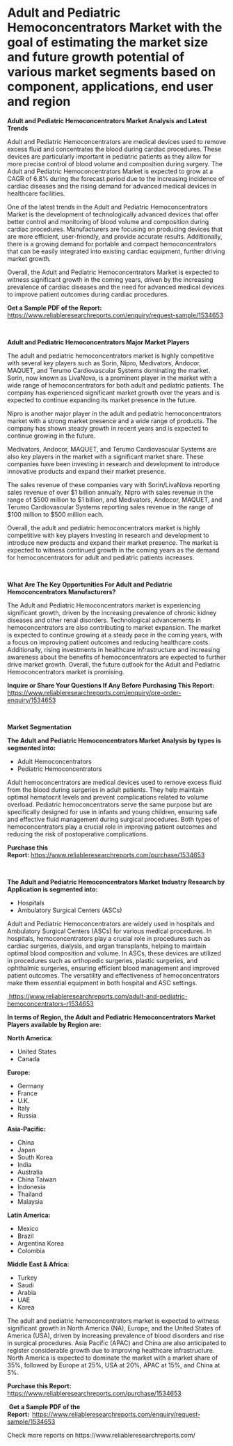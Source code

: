 <p><h1>Adult and Pediatric Hemoconcentrators Market with the goal of estimating the market size and future growth potential of various market segments based on component, applications, end user and region</h1></p><p><strong>Adult and Pediatric Hemoconcentrators Market Analysis and Latest Trends</strong></p>
<p><p>Adult and Pediatric Hemoconcentrators are medical devices used to remove excess fluid and concentrates the blood during cardiac procedures. These devices are particularly important in pediatric patients as they allow for more precise control of blood volume and composition during surgery. The Adult and Pediatric Hemoconcentrators Market is expected to grow at a CAGR of 6.8% during the forecast period due to the increasing incidence of cardiac diseases and the rising demand for advanced medical devices in healthcare facilities.</p><p>One of the latest trends in the Adult and Pediatric Hemoconcentrators Market is the development of technologically advanced devices that offer better control and monitoring of blood volume and composition during cardiac procedures. Manufacturers are focusing on producing devices that are more efficient, user-friendly, and provide accurate results. Additionally, there is a growing demand for portable and compact hemoconcentrators that can be easily integrated into existing cardiac equipment, further driving market growth.</p><p>Overall, the Adult and Pediatric Hemoconcentrators Market is expected to witness significant growth in the coming years, driven by the increasing prevalence of cardiac diseases and the need for advanced medical devices to improve patient outcomes during cardiac procedures.</p></p>
<p><strong>Get a Sample PDF of the Report:&nbsp;</strong> <a href="https://www.reliableresearchreports.com/enquiry/request-sample/1534653">https://www.reliableresearchreports.com/enquiry/request-sample/1534653</a></p>
<p>&nbsp;</p>
<p><strong>Adult and Pediatric Hemoconcentrators Major Market Players</strong></p>
<p><p>The adult and pediatric hemoconcentrators market is highly competitive with several key players such as Sorin, Nipro, Medivators, Andocor, MAQUET, and Terumo Cardiovascular Systems dominating the market. Sorin, now known as LivaNova, is a prominent player in the market with a wide range of hemoconcentrators for both adult and pediatric patients. The company has experienced significant market growth over the years and is expected to continue expanding its market presence in the future. </p><p>Nipro is another major player in the adult and pediatric hemoconcentrators market with a strong market presence and a wide range of products. The company has shown steady growth in recent years and is expected to continue growing in the future. </p><p>Medivators, Andocor, MAQUET, and Terumo Cardiovascular Systems are also key players in the market with a significant market share. These companies have been investing in research and development to introduce innovative products and expand their market presence. </p><p>The sales revenue of these companies vary with Sorin/LivaNova reporting sales revenue of over $1 billion annually, Nipro with sales revenue in the range of $500 million to $1 billion, and Medivators, Andocor, MAQUET, and Terumo Cardiovascular Systems reporting sales revenue in the range of $100 million to $500 million each. </p><p>Overall, the adult and pediatric hemoconcentrators market is highly competitive with key players investing in research and development to introduce new products and expand their market presence. The market is expected to witness continued growth in the coming years as the demand for hemoconcentrators for adult and pediatric patients increases.</p></p>
<p>&nbsp;</p>
<p><strong>What Are The Key Opportunities For Adult and Pediatric Hemoconcentrators Manufacturers?</strong></p>
<p><p>The Adult and Pediatric Hemoconcentrators market is experiencing significant growth, driven by the increasing prevalence of chronic kidney diseases and other renal disorders. Technological advancements in hemoconcentrators are also contributing to market expansion. The market is expected to continue growing at a steady pace in the coming years, with a focus on improving patient outcomes and reducing healthcare costs. Additionally, rising investments in healthcare infrastructure and increasing awareness about the benefits of hemoconcentrators are expected to further drive market growth. Overall, the future outlook for the Adult and Pediatric Hemoconcentrators market is promising.</p></p>
<p><strong>Inquire or Share Your Questions If Any Before Purchasing This Report:</strong> <a href="https://www.reliableresearchreports.com/enquiry/pre-order-enquiry/1534653">https://www.reliableresearchreports.com/enquiry/pre-order-enquiry/1534653</a></p>
<p>&nbsp;</p>
<p><strong>Market Segmentation</strong></p>
<p><strong>The Adult and Pediatric Hemoconcentrators Market Analysis by types is segmented into:</strong></p>
<p><ul><li>Adult Hemoconcentrators</li><li>Pediatric Hemoconcentrators</li></ul></p>
<p><p>Adult hemoconcentrators are medical devices used to remove excess fluid from the blood during surgeries in adult patients. They help maintain optimal hematocrit levels and prevent complications related to volume overload. Pediatric hemoconcentrators serve the same purpose but are specifically designed for use in infants and young children, ensuring safe and effective fluid management during surgical procedures. Both types of hemoconcentrators play a crucial role in improving patient outcomes and reducing the risk of postoperative complications.</p></p>
<p><strong>Purchase this Report:&nbsp;</strong><a href="https://www.reliableresearchreports.com/purchase/1534653">https://www.reliableresearchreports.com/purchase/1534653</a></p>
<p>&nbsp;</p>
<p><strong>The Adult and Pediatric Hemoconcentrators Market Industry Research by Application is segmented into:</strong></p>
<p><ul><li>Hospitals</li><li>Ambulatory Surgical Centers (ASCs)</li></ul></p>
<p><p>Adult and Pediatric Hemoconcentrators are widely used in hospitals and Ambulatory Surgical Centers (ASCs) for various medical procedures. In hospitals, hemoconcentrators play a crucial role in procedures such as cardiac surgeries, dialysis, and organ transplants, helping to maintain optimal blood composition and volume. In ASCs, these devices are utilized in procedures such as orthopedic surgeries, plastic surgeries, and ophthalmic surgeries, ensuring efficient blood management and improved patient outcomes. The versatility and effectiveness of hemoconcentrators make them essential equipment in both hospital and ASC settings.</p></p>
<p><a href="https://www.reliableresearchreports.com/adult-and-pediatric-hemoconcentrators-r1534653">&nbsp;https://www.reliableresearchreports.com/adult-and-pediatric-hemoconcentrators-r1534653</a></p>
<p><strong>In terms of Region, the Adult and Pediatric Hemoconcentrators Market Players available by Region are:</strong></p>
<p>
    <p> <strong> North America: </strong>
        <ul>
            <li>United States</li>
            <li>Canada</li>
        </ul>
        </p> 
    <p> <strong> Europe: </strong>
        <ul>
            <li>Germany</li>
            <li>France</li>
            <li>U.K.</li>
            <li>Italy</li>
            <li>Russia</li>
        </ul>
        </p> 
    <p> <strong> Asia-Pacific: </strong>
        <ul>
            <li>China</li>
            <li>Japan</li>
            <li>South Korea</li>
            <li>India</li>
            <li>Australia</li>
            <li>China Taiwan</li>
            <li>Indonesia</li>
            <li>Thailand</li>
            <li>Malaysia</li>
        </ul>
        </p> 
    <p> <strong> Latin America: </strong>
        <ul>
            <li>Mexico</li>
            <li>Brazil</li>
            <li>Argentina Korea</li>
            <li>Colombia</li>
        </ul>
        </p> 
    <p> <strong> Middle East & Africa: </strong>
        <ul>
            <li>Turkey</li>
            <li>Saudi</li>
            <li>Arabia</li>
            <li>UAE</li>
            <li>Korea</li>
        </ul>
    </p>
    </p>
<p><p>The adult and pediatric hemoconcentrators market is expected to witness significant growth in North America (NA), Europe, and the United States of America (USA), driven by increasing prevalence of blood disorders and rise in surgical procedures. Asia Pacific (APAC) and China are also anticipated to register considerable growth due to improving healthcare infrastructure. North America is expected to dominate the market with a market share of 35%, followed by Europe at 25%, USA at 20%, APAC at 15%, and China at 5%.</p></p>
<p><strong>Purchase this Report: </strong><a href="https://www.reliableresearchreports.com/purchase/1534653">https://www.reliableresearchreports.com/purchase/1534653</a></p>
<p>&nbsp;<strong>Get a Sample PDF of the Report:&nbsp;&nbsp;</strong><a href="https://www.reliableresearchreports.com/enquiry/request-sample/1534653">https://www.reliableresearchreports.com/enquiry/request-sample/1534653</a></p>
<p><strong></strong></p>
<p>Check more reports on https://www.reliableresearchreports.com/</p>